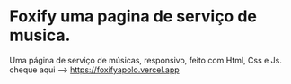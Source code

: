 # Foxify uma pagina de serviço de musica.
Uma página de serviço de músicas, responsivo, feito com Html, Css e Js.
cheque aqui --> https://foxifyapolo.vercel.app
